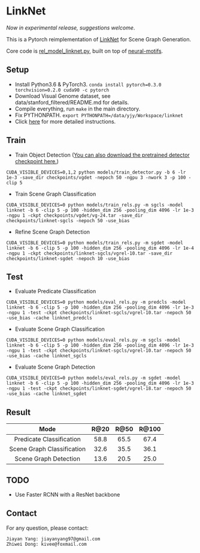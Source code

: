 # LinkNet

*Now in experimental release, suggestions welcome*.

This is a Pytorch reimplementation of [LinkNet](http://cn.arxiv.org/pdf/1811.06410v1) for Scene Graph Generation.

Core code is [rel_model_linknet.py](https://github.com/jiayan97/linknet-pytorch/blob/master/lib/rel_model_linknet.py), built on top of [neural-motifs](https://github.com/rowanz/neural-motifs).

## Setup

* Install Python3.6 & PyTorch3.  ``` conda install pytorch=0.3.0 torchvision=0.2.0 cuda90 -c pytorch ```
* Download Visual Genome dataset, see data/stanford_filtered/README.md for details.
* Compile everything, run ```make``` in the main directory.
* Fix PYTHONPATH. ```export PYTHONPATH=/data/yjy/Workspace/linknet```
* Click [here](https://blog.csdn.net/weixin_38651565/article/details/87901172) for more detailed instructions.


## Train

* Train Object Detection  ([You can also download the pretrained detector checkpoint here.](https://drive.google.com/open?id=11zKRr2OF5oclFL47kjFYBOxScotQzArX))

```
CUDA_VISIBLE_DEVICES=0,1,2 python models/train_detector.py -b 6 -lr 1e-3 -save_dir checkpoints/vgdet -nepoch 50 -ngpu 3 -nwork 3 -p 100 -clip 5
```

* Train Scene Graph Classification

```
CUDA_VISIBLE_DEVICES=0 python models/train_rels.py -m sgcls -model linknet -b 6 -clip 5 -p 100 -hidden_dim 256 -pooling_dim 4096 -lr 1e-3 -ngpu 1 -ckpt checkpoints/vgdet/vg-24.tar -save_dir checkpoints/linknet-sgcls -nepoch 50 -use_bias
```

* Refine Scene Graph Detection

```
CUDA_VISIBLE_DEVICES=0 python models/train_rels.py -m sgdet -model linknet -b 6 -clip 5 -p 100 -hidden_dim 256 -pooling_dim 4096 -lr 1e-4 -ngpu 1 -ckpt checkpoints/linknet-sgcls/vgrel-10.tar -save_dir checkpoints/linknet-sgdet -nepoch 10 -use_bias
```

## Test

* Evaluate Predicate Classification

```
CUDA_VISIBLE_DEVICES=0 python models/eval_rels.py -m predcls -model linknet -b 6 -clip 5 -p 100 -hidden_dim 256 -pooling_dim 4096 -lr 1e-3 -ngpu 1 -test -ckpt checkpoints/linknet-sgcls/vgrel-10.tar -nepoch 50 -use_bias -cache linknet_predcls
```

* Evaluate Scene Graph Classification

```
CUDA_VISIBLE_DEVICES=0 python models/eval_rels.py -m sgcls -model linknet -b 6 -clip 5 -p 100 -hidden_dim 256 -pooling_dim 4096 -lr 1e-3 -ngpu 1 -test -ckpt checkpoints/linknet-sgcls/vgrel-10.tar -nepoch 50 -use_bias -cache linknet_sgcls
```

* Evaluate Scene Graph Detection

```
CUDA_VISIBLE_DEVICES=0 python models/eval_rels.py -m sgdet -model linknet -b 6 -clip 5 -p 100 -hidden_dim 256 -pooling_dim 4096 -lr 1e-3 -ngpu 1 -test -ckpt checkpoints/linknet-sgdet/vgrel-18.tar -nepoch 50 -use_bias -cache linknet_sgdet
```

## Result

|            Mode            | R@20 | R@50 | R@100 |
| :------------------------: | :--: | :--: | :---: |
|  Predicate Classification  | 58.8 | 65.5 | 67.4  |
| Scene Graph Classification | 32.6 | 35.5 | 36.1  |
| Scene Graph Detection      | 13.6 | 20.5 | 25.0  |

## TODO

* Use Faster RCNN with a ResNet backbone

## Contact

For any question, please contact:

```
Jiayan Yang: jiayanyang97@gmail.com
Zhiwei Dong: kivee@foxmail.com
```